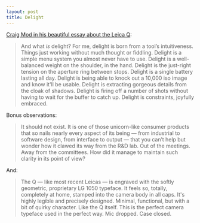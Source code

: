 ```yaml
---
layout: post
title: Delight
---
```


[Craig Mod in his beautiful essay about the Leica Q](http://craigmod.com/sputnik/leica_q/):

> And what _is_ delight? For me, delight is born from a tool’s intuitiveness. Things just working without much thought or fiddling. Delight is a simple menu system you almost never have to use. Delight is a well-balanced weight on the shoulder, in the hand. Delight is the just-right tension on the aperture ring between stops. Delight is a single battery lasting all day. Delight is being able to knock out a 10,000 iso image and know it'll be usable. Delight is extracting gorgeous details from the cloak of shadows. Delight is firing off a number of shots without having to wait for the buffer to catch up. Delight is constraints, joyfully embraced.

Bonus observations:

> It should not exist. It is one of those unicorn-like consumer products that so nails nearly every aspect of its being — from industrial to software design, from interface to output — that you can’t help but wonder how it clawed its way from the R&D lab. Out of the meetings. Away from the committees. How did it manage to maintain such clarity in its point of view?

And:

> The Q — like most recent Leicas — is engraved with the softly geometric, proprietary LG 1050 typeface. It feels so, totally, completely at home, stamped into the camera body in all caps. It's highly legible and precisely designed. Minimal, functional, but with a bit of quirky character. Like the Q itself. This is the perfect camera typeface used in the perfect way. Mic dropped. Case closed.
